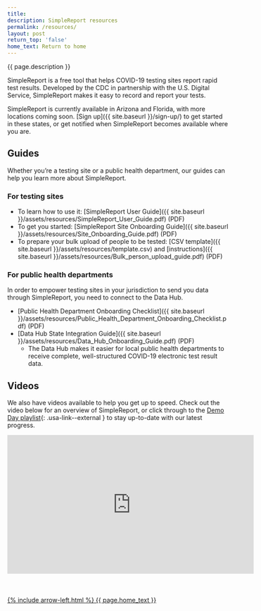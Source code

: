 ```yaml
---
title:
description: SimpleReport resources
permalink: /resources/
layout: post
return_top: 'false'
home_text: Return to home
---
```


<section class="usa-section-list usa-section padding-bottom-0">
  <div class="grid-row section-title padding-left-0">
    <div class="display-none desktop:display-block section-title-line taller-section-title-line"></div>
    <div class="huge-header">{{ page.description }}</div>
  </div>
</section>

SimpleReport is a free tool that helps COVID-19 testing sites report rapid test results. Developed by the CDC in partnership with the U.S. Digital Service, SimpleReport makes it easy to record and report your tests.

SimpleReport is currently available in Arizona and Florida, with more locations coming soon. [Sign up]({{ site.baseurl }}/sign-up/) to get started in these states, or get notified when SimpleReport becomes available where you are.

## Guides
Whether you’re a testing site or a public health department, our guides can help you learn more about SimpleReport.

### For testing sites
- To learn how to use it: [SimpleReport User Guide]({{ site.baseurl }}/assets/resources/SimpleReport_User_Guide.pdf) (PDF)
- To get you started: [SimpleReport Site Onboarding Guide]({{ site.baseurl }}/assets/resources/Site_Onboarding_Guide.pdf) (PDF)
- To prepare your bulk upload of people to be tested: [CSV template]({{ site.baseurl }}/assets/resources/template.csv) and [instructions]({{ site.baseurl }}/assets/resources/Bulk_person_upload_guide.pdf) (PDF)

### For public health departments
In order to empower testing sites in your jurisdiction to send you data through SimpleReport, you need to connect to the Data Hub.
- [Public Health Department Onboarding Checklist]({{ site.baseurl }}/assets/resources/Public_Health_Department_Onboarding_Checklist.pdf) (PDF)
- [Data Hub State Integration Guide]({{ site.baseurl }}/assets/resources/Data_Hub_Onboarding_Guide.pdf) (PDF)
  - The Data Hub makes it easier for local public health departments to receive complete, well-structured COVID-19 electronic test result data.

## Videos
We also have videos available to help you get up to speed. Check out the video below for an overview of SimpleReport, or click through to the [Demo Day playlist](https://youtube.com/playlist?list=PL3U3nqqPGhaZbRpj1r7dE1W2tIzcjthbh){: .usa-link--external } to stay up-to-date with our latest progress.

<div class="usa-embed-container">
  <iframe width="560" height="315" src="https://www.youtube.com/embed/3YsfDprX2aw" frameborder="0" allow="accelerometer; autoplay; clipboard-write; encrypted-media; gyroscope; picture-in-picture" allowfullscreen></iframe>
</div>

<br>
<br>
<br>
<a class='grid-col-6 home-link margin-top-40' href="{% link pages/home.md %}">
    {% include arrow-left.html %}
    {{ page.home_text }}
</a>

